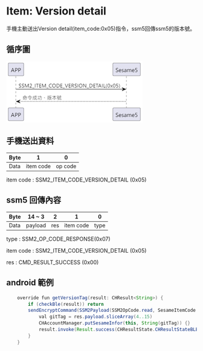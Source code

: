 # Item: Version detail

手機主動送出Version detail(item_code:0x05)指令，ssm5回傳ssm5的版本號。

## 循序圖

<p align="left" >
  <img src="../src/version/version_循序圖.png" alt="" title="">
</p>

## 手機送出資料

| Byte |     1     |    0    |
|------|:---------:|:-------:|
| Data | item code | op code |

item code : SSM2_ITEM_CODE_VERSION_DETAIL (0x05)

## ssm5 回傳內容

| Byte | 14 ~ 3  |  2  |     1     |  0   |
|------|:-------:|:---:|:---------:|:----:|
| Data | payload | res | item code | type |

type : SSM2_OP_CODE_RESPONSE(0x07)

item code : SSM2_ITEM_CODE_VERSION_DETAIL (0x05)

res : CMD_RESULT_SUCCESS (0x00)

## android 範例

``` java
    override fun getVersionTag(result: CHResult<String>) {
        if (checkBle(result)) return
        sendEncryptCommand(SSM2Payload(SSM2OpCode.read, SesameItemCode.versionTag, byteArrayOf())) { res ->
            val gitTag = res.payload.sliceArray(4..15)
            CHAccountManager.putSesameInfor(this, String(gitTag)) {}
            result.invoke(Result.success(CHResultState.CHResultStateBLE(String(gitTag))))
        }
    }
```

